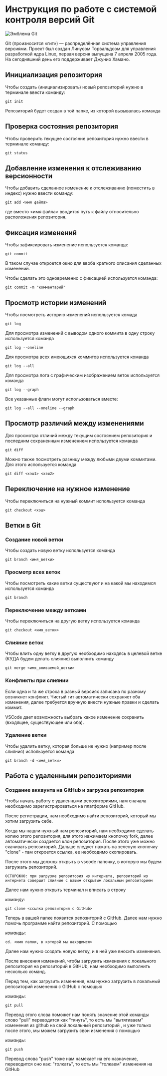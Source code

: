 # **Инструкция по работе с системой контроля версий Git**

![Эмблема Git](git.jpg)

Git (произносится «гит») — распределённая система управления версиями. Проект был создан Линусом Торвальдсом для управления разработкой ядра Linux, первая версия выпущена 7 апреля 2005 года. На сегодняшний день его поддерживает Джунио Хамано.

## Инициализация репозитория

Чтобы создать (инициализировать) новый репозиторий нужно в терминале ввести команду:

    git init

Репозиторий будет создан в той папке, из которой вызывалась команда

## Проверка состояния репозитория

Чтобы проверить текущее состояние репозитория нужно ввести в терминале команду:

    git status

## Добавление изменения к отслеживанию версионности

Чтобы добавить сделанное изменение к отслеживанию (поместить в индекс) нужно ввести команду:

    git add <имя файла>

где вместо <имя файла> вводится путь к файлу относительно расположения репозитория.

## Фиксация изменений

Чтобы зафиксировать изменение используется команда:

    git commit

В таком случае откроется окно для ввоба краткого описания сделанных изменений.

Чтобы сделать это одновременно с фиксацией используется команда:

    git commit -m "комментарий"

## Просмотр истории изменений

Чтобы посмотреть историю изменений используется комада

    git log

Для просмотра изменений с выводом одного коммита в одну строку используется команда

    git log --oneline

Для просмотра всех имеющихся коммитов используется команда

    git log --all

Для просмотра лога с графическим изображением веток используется команда

    git log --graph

Все указанные флаги могут использоваться вместе:

    git log --all --oneline --graph

## Просмотр различий между изменениями

Для просмотра отличий между текущим состоянием репозитория и последним сохраненным изменением используется команда

    git diff

Можно также посмотреть разницу между любыми двуми коммитами. Для этого используется команда

    git diff <хэш1> <хэш2>

## Переключение на нужное изменение

Чтобы переключиться на нужный коммит используется команда

    git checkout <хэш>

## Ветки в Git

### Создание новой ветки

Чтобы создать новую ветку используется команда

    git branch <имя_ветки>

### Просмотр всех веток

Чтобы посмотреть какие ветки существуют и на какой мы находимся используется команда

    git branch

### Переключение между ветками

Чтобы переключиться на другую ветку используется команда

    git checkout <имя_ветки>

### Слияние веток

Чтобы влить одну ветку в другую необходимо находясь в целевой ветке (КУДА будем делать слияние) выполнить команду

    git merge <имя_вливаемой_ветки>

### Конфликты при слиянии

Если одна и та же строка в разный версиях записана по разному возникнет конфликт.
Чистый гит автоматически сохраняет оба изменения, далее требуется вручную внести нужные правки и сделать коммит.

VSСode дает возможность выбрать какое изменение сохранить (входящее, существующее или оба).

### Удаление ветки

Чтобы удалить ветку, которая больше не нужно (например после слияния) используется команда

    git branch -d <имя_ветки>

## Работа с удаленными репозиториями

### Создание аккаунта на GitHub и загрузка репозитория

Чтобы начать работу с удаленными репозиториями, нам сначала необходимо зарегистрироваться на платформе GitHub. 

После регистрации, нам необходимо найти репозиторий, который 
мы хотим загрузить себе. 

Когда мы нашли нужный нам репозиторий, нам необходимо сделать копию этого репозитория, для этого нажимаем кнопочку fork, далее автоматически создается клон репозитория. После этого уже можно скачивать репозиторий. Дальше следует нажать на зеленую кнопочку "clone" - там откроется ссылка, ее необходимо скопировать.

После этого мы должны открыть в vscode папочку, в которую мы будем загружать репозиторий. 

    ОСТОРОЖНО: при загрузке репозитория из интернета, репозиторий из интернета совершит слияние с вашим открытым локальным репозиторием

Далее нам нужно открыть терминал и вписать в строку 

*команду*:

    git clone <ссылка репозитория с GitHub>

Теперь в вашей папке появится репозиторий с GitHub. Далее нам нужно помочь программе найти репозиторий. С помощью

*команды*:

    cd. <имя папки, в которой мы находимся>
 
Далее нам нужно создать новую ветку, и в ней уже вносить изменения.

После внесения изменений, чтобы загрузить изменения с локального репозитория на репозиторий в GitHUb, нам необходимо выполнить несколько команд.

Перед тем, как загрузить изменения, нам нужно загрузить в локальный репозиторий изменения с GitHub с помощью 

*команды*:

    git pull

Перевод этого слова поможет нам понять значение этой команды
слово "pull" переводится как "тянуть", то есть мы "вытягиваем" изменения из github на свой локальный репозиторий , и уже только после этого, мы можем загрузить свои изменения с помощью 

*команды*:

    git push

Перевод слова "push" тоже нам намекает на его назначение, переводится оно как: "толкать", то есть мы "толкаем" изменения на GitHub






